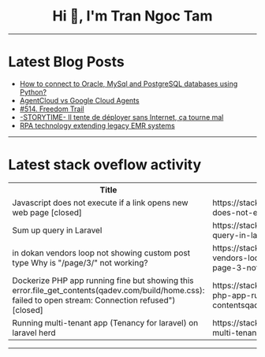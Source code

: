 <h1 align="center">Hi 👋, I'm Tran Ngoc Tam</h1>

---

# Latest Blog Posts 
<!-- BLOG-POST-LIST:START -->
- [How to connect to Oracle, MySql and PostgreSQL databases using Python?](https://dev.to/luca1iu/how-to-connect-to-oracle-mysql-and-postgresql-databases-using-python-4ohd)
- [AgentCloud vs Google Cloud Agents](https://dev.to/agentcloud/agent-cloud-vs-google-cloud-agents-494e)
- [#514. Freedom Trail](https://dev.to/karleb/514-freedom-trail-92h)
- [-STORYTIME- Il tente de déployer sans Internet, ça tourne mal](https://dev.to/solona/-storytime-il-tente-de-deployer-sans-internet-ca-tourne-mal-4931)
- [RPA technology extending legacy EMR systems](https://dev.to/abtosoftware/rpa-technology-extending-legacy-emr-systems-5ckb)
<!-- BLOG-POST-LIST:END -->

---

# Latest stack oveflow activity
<table>
  <tr><th>Title</th><th>Link</th></tr>
  <!-- STACKOVERFLOW:START --><tr><td>Javascript does not execute if a link opens new web page [closed]</td><td>https://stackoverflow.com/questions/78401522/javascript-does-not-execute-if-a-link-opens-new-web-page</td></tr><tr><td>Sum up query in Laravel</td><td>https://stackoverflow.com/questions/78401407/sum-up-query-in-laravel</td></tr><tr><td>in dokan vendors loop not showing custom post type Why is &quot;/page/3/&quot; not working?</td><td>https://stackoverflow.com/questions/78401369/in-dokan-vendors-loop-not-showing-custom-post-type-why-is-page-3-not-working</td></tr><tr><td>Dockerize PHP app running fine but showing this error.file_get_contents&lpar;qadev.com/build/home.css&rpar;: failed to open stream: Connection refused&quot;&rpar; [closed]</td><td>https://stackoverflow.com/questions/78401364/dockerize-php-app-running-fine-but-showing-this-error-file-get-contentsqadev-co</td></tr><tr><td>Running multi-tenant app &lpar;Tenancy for laravel&rpar; on laravel herd</td><td>https://stackoverflow.com/questions/78401326/running-multi-tenant-app-tenancy-for-laravel-on-laravel-herd</td></tr><!-- STACKOVERFLOW:END -->
</table>

---


